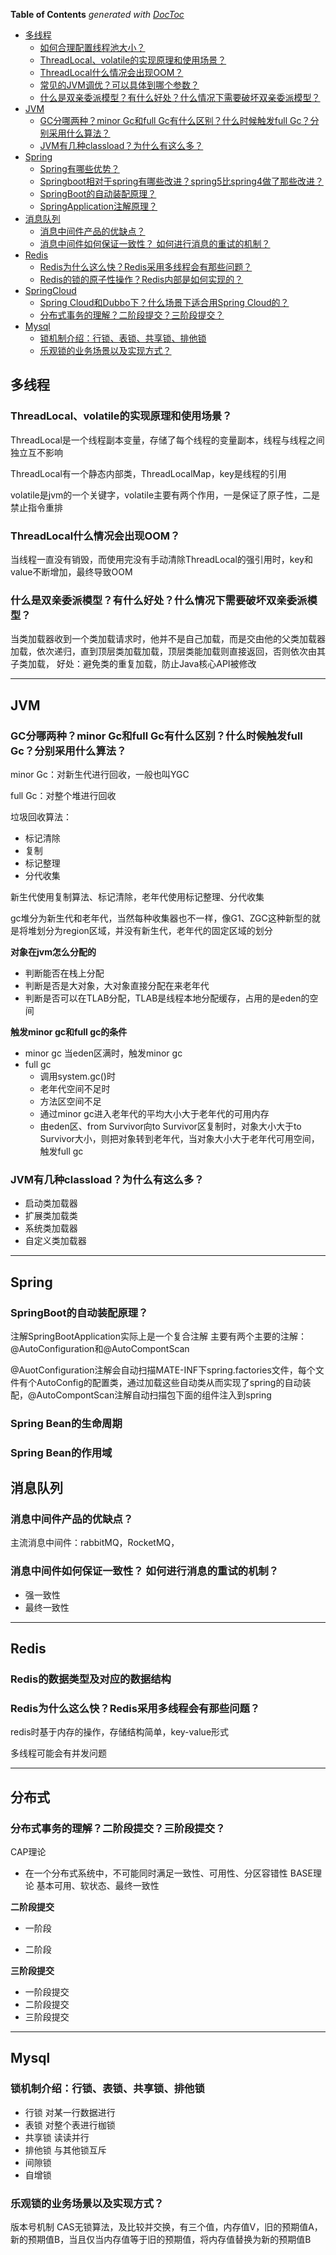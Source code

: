 <!-- START doctoc generated TOC please keep comment here to allow auto update -->
<!-- DON'T EDIT THIS SECTION, INSTEAD RE-RUN doctoc TO UPDATE -->
**Table of Contents**  *generated with [DocToc](https://github.com/thlorenz/doctoc)*

- [多线程](#%E5%A4%9A%E7%BA%BF%E7%A8%8B)
  - [如何合理配置线程池大小？](#%E5%A6%82%E4%BD%95%E5%90%88%E7%90%86%E9%85%8D%E7%BD%AE%E7%BA%BF%E7%A8%8B%E6%B1%A0%E5%A4%A7%E5%B0%8F)
  - [ThreadLocal、volatile的实现原理和使用场景？](#threadlocalvolatile%E7%9A%84%E5%AE%9E%E7%8E%B0%E5%8E%9F%E7%90%86%E5%92%8C%E4%BD%BF%E7%94%A8%E5%9C%BA%E6%99%AF)
  - [ThreadLocal什么情况会出现OOM？](#threadlocal%E4%BB%80%E4%B9%88%E6%83%85%E5%86%B5%E4%BC%9A%E5%87%BA%E7%8E%B0oom)
  - [常见的JVM调优？可以具体到哪个参数？](#%E5%B8%B8%E8%A7%81%E7%9A%84jvm%E8%B0%83%E4%BC%98%E5%8F%AF%E4%BB%A5%E5%85%B7%E4%BD%93%E5%88%B0%E5%93%AA%E4%B8%AA%E5%8F%82%E6%95%B0)
  - [什么是双亲委派模型？有什么好处？什么情况下需要破坏双亲委派模型？](#%E4%BB%80%E4%B9%88%E6%98%AF%E5%8F%8C%E4%BA%B2%E5%A7%94%E6%B4%BE%E6%A8%A1%E5%9E%8B%E6%9C%89%E4%BB%80%E4%B9%88%E5%A5%BD%E5%A4%84%E4%BB%80%E4%B9%88%E6%83%85%E5%86%B5%E4%B8%8B%E9%9C%80%E8%A6%81%E7%A0%B4%E5%9D%8F%E5%8F%8C%E4%BA%B2%E5%A7%94%E6%B4%BE%E6%A8%A1%E5%9E%8B)
- [JVM](#jvm)
  - [GC分哪两种？minor Gc和full Gc有什么区别？什么时候触发full Gc？分别采用什么算法？](#gc%E5%88%86%E5%93%AA%E4%B8%A4%E7%A7%8Dminor-gc%E5%92%8Cfull-gc%E6%9C%89%E4%BB%80%E4%B9%88%E5%8C%BA%E5%88%AB%E4%BB%80%E4%B9%88%E6%97%B6%E5%80%99%E8%A7%A6%E5%8F%91full-gc%E5%88%86%E5%88%AB%E9%87%87%E7%94%A8%E4%BB%80%E4%B9%88%E7%AE%97%E6%B3%95)
  - [JVM有几种classload？为什么有这么多？](#jvm%E6%9C%89%E5%87%A0%E7%A7%8Dclassload%E4%B8%BA%E4%BB%80%E4%B9%88%E6%9C%89%E8%BF%99%E4%B9%88%E5%A4%9A)
- [Spring](#spring)
  - [Spring有哪些优势？](#spring%E6%9C%89%E5%93%AA%E4%BA%9B%E4%BC%98%E5%8A%BF)
  - [Springboot相对于spring有哪些改进？spring5比spring4做了那些改进？](#springboot%E7%9B%B8%E5%AF%B9%E4%BA%8Espring%E6%9C%89%E5%93%AA%E4%BA%9B%E6%94%B9%E8%BF%9Bspring5%E6%AF%94spring4%E5%81%9A%E4%BA%86%E9%82%A3%E4%BA%9B%E6%94%B9%E8%BF%9B)
  - [SpringBoot的自动装配原理？](#springboot%E7%9A%84%E8%87%AA%E5%8A%A8%E8%A3%85%E9%85%8D%E5%8E%9F%E7%90%86)
  - [SpringApplication注解原理？](#springapplication%E6%B3%A8%E8%A7%A3%E5%8E%9F%E7%90%86)
- [消息队列](#%E6%B6%88%E6%81%AF%E9%98%9F%E5%88%97)
  - [消息中间件产品的优缺点？](#%E6%B6%88%E6%81%AF%E4%B8%AD%E9%97%B4%E4%BB%B6%E4%BA%A7%E5%93%81%E7%9A%84%E4%BC%98%E7%BC%BA%E7%82%B9)
  - [消息中间件如何保证一致性？ 如何进行消息的重试的机制？](#%E6%B6%88%E6%81%AF%E4%B8%AD%E9%97%B4%E4%BB%B6%E5%A6%82%E4%BD%95%E4%BF%9D%E8%AF%81%E4%B8%80%E8%87%B4%E6%80%A7-%E5%A6%82%E4%BD%95%E8%BF%9B%E8%A1%8C%E6%B6%88%E6%81%AF%E7%9A%84%E9%87%8D%E8%AF%95%E7%9A%84%E6%9C%BA%E5%88%B6)
- [Redis](#redis)
  - [Redis为什么这么快？Redis采用多线程会有那些问题？](#redis%E4%B8%BA%E4%BB%80%E4%B9%88%E8%BF%99%E4%B9%88%E5%BF%ABredis%E9%87%87%E7%94%A8%E5%A4%9A%E7%BA%BF%E7%A8%8B%E4%BC%9A%E6%9C%89%E9%82%A3%E4%BA%9B%E9%97%AE%E9%A2%98)
  - [Redis的锁的原子性操作？Redis内部是如何实现的？](#redis%E7%9A%84%E9%94%81%E7%9A%84%E5%8E%9F%E5%AD%90%E6%80%A7%E6%93%8D%E4%BD%9Credis%E5%86%85%E9%83%A8%E6%98%AF%E5%A6%82%E4%BD%95%E5%AE%9E%E7%8E%B0%E7%9A%84)
- [SpringCloud](#springcloud)
  - [Spring Cloud和Dubbo下？什么场景下适合用Spring Cloud的？](#spring-cloud%E5%92%8Cdubbo%E4%B8%8B%E4%BB%80%E4%B9%88%E5%9C%BA%E6%99%AF%E4%B8%8B%E9%80%82%E5%90%88%E7%94%A8spring-cloud%E7%9A%84)
  - [分布式事务的理解？二阶段提交？三阶段提交？](#%E5%88%86%E5%B8%83%E5%BC%8F%E4%BA%8B%E5%8A%A1%E7%9A%84%E7%90%86%E8%A7%A3%E4%BA%8C%E9%98%B6%E6%AE%B5%E6%8F%90%E4%BA%A4%E4%B8%89%E9%98%B6%E6%AE%B5%E6%8F%90%E4%BA%A4)
- [Mysql](#mysql)
  - [锁机制介绍：行锁、表锁、共享锁、排他锁](#%E9%94%81%E6%9C%BA%E5%88%B6%E4%BB%8B%E7%BB%8D%E8%A1%8C%E9%94%81%E8%A1%A8%E9%94%81%E5%85%B1%E4%BA%AB%E9%94%81%E6%8E%92%E4%BB%96%E9%94%81)
  - [乐观锁的业务场景以及实现方式？](#%E4%B9%90%E8%A7%82%E9%94%81%E7%9A%84%E4%B8%9A%E5%8A%A1%E5%9C%BA%E6%99%AF%E4%BB%A5%E5%8F%8A%E5%AE%9E%E7%8E%B0%E6%96%B9%E5%BC%8F)

<!-- END doctoc generated TOC please keep comment here to allow auto update -->
## 多线程

### ThreadLocal、volatile的实现原理和使用场景？

ThreadLocal是一个线程副本变量，存储了每个线程的变量副本，线程与线程之间独立互不影响

ThreadLocal有一个静态内部类，ThreadLocalMap，key是线程的引用

volatile是jvm的一个关键字，volatile主要有两个作用，一是保证了原子性，二是禁止指令重排

### ThreadLocal什么情况会出现OOM？

当线程一直没有销毁，而使用完没有手动清除ThreadLocal的强引用时，key和value不断增加，最终导致OOM

### 什么是双亲委派模型？有什么好处？什么情况下需要破坏双亲委派模型？

当类加载器收到一个类加载请求时，他并不是自己加载，而是交由他的父类加载器加载，依次递归，直到顶层类加载加载，顶层类能加载则直接返回，否则依次由其子类加载，
好处：避免类的重复加载，防止Java核心API被修改


---

## JVM

### GC分哪两种？minor Gc和full Gc有什么区别？什么时候触发full Gc？分别采用什么算法？

minor Gc：对新生代进行回收，一般也叫YGC

full Gc：对整个堆进行回收

垃圾回收算法：
- 标记清除
- 复制
- 标记整理
- 分代收集


新生代使用复制算法、标记清除，老年代使用标记整理、分代收集

gc堆分为新生代和老年代，当然每种收集器也不一样，像G1、ZGC这种新型的就是将堆划分为region区域，并没有新生代，老年代的固定区域的划分

**对象在jvm怎么分配的**

- 判断能否在栈上分配
- 判断是否是大对象，大对象直接分配在来老年代
- 判断是否可以在TLAB分配，TLAB是线程本地分配缓存，占用的是eden的空间

**触发minor gc和full gc的条件**

- minor gc 当eden区满时，触发minor gc
- full gc
  - 调用system.gc()时
  - 老年代空间不足时
  - 方法区空间不足
  - 通过minor gc进入老年代的平均大小大于老年代的可用内存
  - 由eden区、from Survivor向to Survivor区复制时，对象大小大于to Survivor大小，则把对象转到老年代，当对象大小大于老年代可用空间，触发full gc


### JVM有几种classload？为什么有这么多？

- 启动类加载器
- 扩展类加载类
- 系统类加载器
- 自定义类加载器

---

## Spring

### SpringBoot的自动装配原理？

注解SpringBootApplication实际上是一个复合注解
主要有两个主要的注解：
@AutoConfiguration和@AutoCompontScan

@AuotConfiguration注解会自动扫描MATE-INF下spring.factories文件，每个文件有个AutoConfig的配置类，通过加载这些自动类从而实现了spring的自动装配，@AutoCompontScan注解自动扫描包下面的组件注入到spring

### Spring Bean的生命周期


### Spring Bean的作用域




## 消息队列

### 消息中间件产品的优缺点？

主流消息中间件：rabbitMQ，RocketMQ，

### 消息中间件如何保证一致性？ 如何进行消息的重试的机制？
- 强一致性
- 最终一致性

---

## Redis

### Redis的数据类型及对应的数据结构

### Redis为什么这么快？Redis采用多线程会有那些问题？

redis时基于内存的操作，存储结构简单，key-value形式

多线程可能会有并发问题



---

## 分布式

### 分布式事务的理解？二阶段提交？三阶段提交？

CAP理论
- 在一个分布式系统中，不可能同时满足一致性、可用性、分区容错性
BASE理论
基本可用、软状态、最终一致性

**二阶段提交**
- 一阶段

- 二阶段

**三阶段提交**
- 一阶段提交
- 二阶段提交
- 三阶段提交

---

## Mysql

### 锁机制介绍：行锁、表锁、共享锁、排他锁

- 行锁
对某一行数据进行
- 表锁
对整个表进行枷锁
- 共享锁
读读并行
- 排他锁
与其他锁互斥
- 间隙锁
- 自增锁

### 乐观锁的业务场景以及实现方式？

版本号机制
CAS无锁算法，及比较并交换，有三个值，内存值V，旧的预期值A，新的预期值B，当且仅当内存值等于旧的预期值，将内存值替换为新的预期值B
